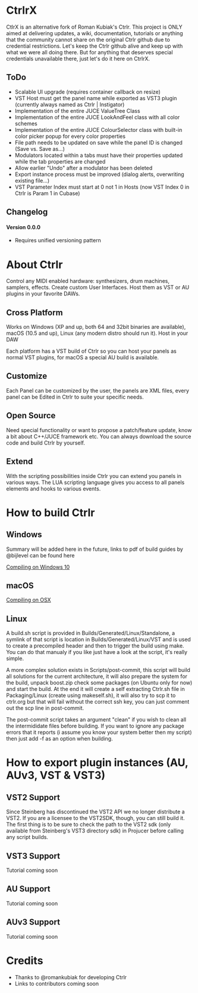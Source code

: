 CtrlrX
=====

CtlrX is an alternative fork of Roman Kubiak's Ctrlr.
This project is ONLY aimed at delivering updates, a wiki, documentation, tutorials or anything that the community cannot share on the original Ctrlr github due to credential restrictions. 
Let's keep the Ctrlr github alive and keep up with what we were all doing there. But for anything that deserves special credentials unavailable there, just let's do it here on CtrlrX.


ToDo
----
* Scalable UI upgrade (requires container callback on resize)
* VST Host must get the panel name while exported as VST3 plugin (currently always named as Ctrlr | Instigator)
* Implementation of the entire JUCE ValueTree Class
* Implementation of the entire JUCE LookAndFeel class with all color schemes
* Implementation of the entire JUCE ColourSelector class with built-in color picker popup for every color properties
* File path needs to be updated on save while the panel ID is changed (Save vs. Save as...)
* Modulators located within a tabs must have their properties updated while the tab properties are changed 
* Allow earlier "Undo" after a modulator has been deleted
* Export instance process must be improved (dialog alerts, overwriting existing file...)
* VST Parameter Index must start at 0 not 1 in Hosts (now VST Index 0 in Ctrlr is Param 1 in Cubase)


Changelog
---------
#### Version 0.0.0
* Requires unified versioning pattern



# About Ctrlr

Control any MIDI enabled hardware: synthesizers, drum machines, samplers, effects. Create custom User Interfaces. Host them as VST or AU plugins in your favorite DAWs.


Cross Platform
--------------
Works on Windows (XP and up, both 64 and 32bit binaries are available), macOS (10.5 and up), Linux (any modern distro should run it).
Host in your DAW

Each platform has a VST build of Ctrlr so you can host your panels as normal VST plugins, for macOS a special AU build is available.

Customize
---------
Each Panel can be customized by the user, the panels are XML files, every panel can be Edited in Ctrlr to suite your specific needs.

Open Source
-----------
Need special functionality or want to propose a patch/feature update, know a bit about C++/JUCE framework etc. You can always download the source code and build Ctrlr by yourself.

Extend
------
With the scripting possibilities inside Ctrlr you can extend you panels in various ways. The LUA scripting language gives you access to all panels elements and hooks to various events.


# How to build Ctrlr


## Windows

Summary will be added here in the future, links to pdf of build guides by @bijlevel can be found here

[Compiling on Windows 10](https://godlike.com.au/fileadmin/godlike/techtools/ctrlr/guides/Compiling_Ctrlr_for_Windows_10_v2.1.pdf)


## macOS

[Compiling on OSX](https://godlike.com.au/fileadmin/godlike/techtools/ctrlr/guides/My_guide_to_compiling_Ctrlr_for_macOS__Mojave__v2.pdf)


## Linux

A build.sh script is provided in Builds/Generated/Linux/Standalone, a symlink of that
script is location in Builds/Generated/Linux/VST and is used to create a precompiled header
and then to trigger the build using make. You can do that manualy if you like just have
a look at the script, it's really simple.

A more complex solution exists in Scripts/post-commit, this script will build all solutions
for the current architecture, it will also prepare the system for the build, unpack boost.zip
check some packages (on Ubuntu only for now) and start the build. At the end it will create
a self extracting Ctrlr.sh file in Packaging/Linux (create using makeself.sh), it will also
try to scp it to ctrlr.org but that will fail without the correct ssh key, you can just comment
out the scp line in post-commit.

The post-commit script takes an argument "clean" if you wish to clean all the intermididate
files before building. If you want to ignore any package errors that it reports (i assume you
know your system better then my script) then just add -f as an option when building.

# How to export plugin instances (AU, AUv3, VST & VST3)

## VST2 Support
Since Steinberg has discontinued the VST2 API we no longer distribute a VST2. If you are a licensee to the VST2SDK, though, you can still build it. 
The first thing is to be sure to check the path to the VST2 sdk (only available from Steinberg's VST3 directory sdk) in Projucer before calling any script builds.

## VST3 Support
Tutorial coming soon

## AU Support
Tutorial coming soon

## AUv3 Support
Tutorial coming soon

# Credits
* Thanks to @romankubiak for developing Ctrlr
* Links to contributors coming soon
